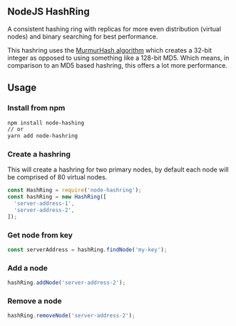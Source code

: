 NodeJS HashRing
----------------

A consistent hashing ring with replicas for more even distribution (virtual nodes) and binary searching for best performance.

This hashring uses the [MurmurHash algorithm](http://en.wikipedia.org/wiki/MurmurHash) which creates a 32-bit integer as opposed to using something like a 128-bit MD5. Which means, in comparison to an MD5 based hashring, this offers a lot more performance.

Usage
-----

### Install from npm
```bash
npm install node-hashing
// or
yarn add node-hashring
```

### Create a hashring

This will create a hashring for two primary nodes,
by default each node will be comprised of 80 virtual nodes.
```js
const HashRing = require('node-hashring');
const hashRing = new HashRing([
  'server-address-1',
  'server-address-2',
]);
```

### Get node from key

```js
const serverAddress = hashRing.findNode('my-key');
```

### Add a node

```js
hashRing.addNode('server-address-2');
```

### Remove a node

```js
hashRing.removeNode('server-address-2');
```
